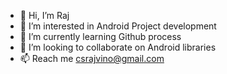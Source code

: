 - 👋 Hi, I’m Raj
- 👀 I’m interested in Android Project development
- 🌱 I’m currently learning Github process
- 💞️ I’m looking to collaborate on Android libraries
- 📫 Reach me csrajvino@gmail.com
